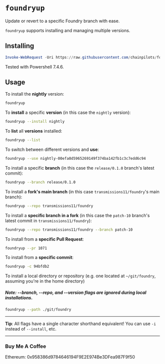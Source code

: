# `foundryup`

Update or revert to a specific Foundry branch with ease.

`foundryup` supports installing and managing multiple versions.

## Installing

```powershell
Invoke-WebRequest -Uri https://raw.githubusercontent.com/chainpilots/foundryup-ps/main/install.ps1 -OutFile install.ps1; .\install.ps1; Remove-Item .\install.ps1
```
Tested with Powershell 7.4.6.

## Usage

To install the **nightly** version:

```sh
foundryup
```

To **install** a specific **version** (in this case the `nightly` version):

```sh
foundryup --install nightly
```

To **list** all **versions** installed:

```sh
foundryup --list
```

To switch between different versions and **use**:

```sh
foundryup --use nightly-00efa0d5965269149f374ba142fb1c3c7edd6c94
```

To install a specific **branch** (in this case the `release/0.1.0` branch's latest commit):

```sh
foundryup --branch release/0.1.0
```

To install a **fork's main branch** (in this case `transmissions11/foundry`'s main branch):

```sh
foundryup --repo transmissions11/foundry
```

To install a **specific branch in a fork** (in this case the `patch-10` branch's latest commit in `transmissions11/foundry`):

```sh
foundryup --repo transmissions11/foundry --branch patch-10
```

To install from a **specific Pull Request**:

```sh
foundryup --pr 1071
```

To install from a **specific commit**:

```sh
foundryup -c 94bfdb2
```

To install a local directory or repository (e.g. one located at `~/git/foundry`, assuming you're in the home directory)

##### Note: --branch, --repo, and --version flags are ignored during local installations.

```sh
foundryup --path ./git/foundry
```

---

**Tip**: All flags have a single character shorthand equivalent! You can use `-i` instead of `--install`, etc.

---

### Buy Me A Coffee

Ethereum: 0x958386d9784646194F9E2E974Be3DFea987F9f50
